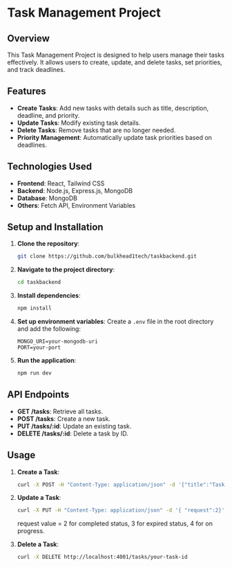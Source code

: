 # Task Management Project

## Overview
This Task Management Project is designed to help users manage their tasks effectively. It allows users to create, update, and delete tasks, set priorities, and track deadlines.

## Features
- **Create Tasks**: Add new tasks with details such as title, description, deadline, and priority.
- **Update Tasks**: Modify existing task details.
- **Delete Tasks**: Remove tasks that are no longer needed.
- **Priority Management**: Automatically update task priorities based on deadlines.

## Technologies Used
- **Frontend**: React, Tailwind CSS
- **Backend**: Node.js, Express.js, MongoDB
- **Database**: MongoDB
- **Others**: Fetch API, Environment Variables

## Setup and Installation
1. **Clone the repository**:
    ```sh
    git clone https://github.com/bulkhead1tech/taskbackend.git
    ```

2. **Navigate to the project directory**:
    ```sh
    cd taskbackend
    ```

3. **Install dependencies**:
    ```sh
    npm install
    ```

4. **Set up environment variables**:
    Create a `.env` file in the root directory and add the following:
    ```env
    MONGO_URI=your-mongodb-uri
    PORT=your-port
    ```

5. **Run the application**:
    ```sh
    npm run dev
    ```

## API Endpoints
- **GET /tasks**: Retrieve all tasks.
- **POST /tasks**: Create a new task.
- **PUT /tasks/:id**: Update an existing task.
- **DELETE /tasks/:id**: Delete a task by ID.

## Usage
1. **Create a Task**:
    ```sh
    curl -X POST -H "Content-Type: application/json" -d '{"title":"Task 1", "description":"This is task 1", "deadline":"2025-02-28", "priority":1}' http://localhost:4001/tasks
    ```

2. **Update a Task**:
    ```sh
    curl -X PUT -H "Content-Type: application/json" -d '{ "request":2}' http://localhost:4001/tasks/your-task-id
    ```
    request value = 2 for completed status, 3 for expired status, 4 for on progress.

3. **Delete a Task**:
    ```sh
    curl -X DELETE http://localhost:4001/tasks/your-task-id
    ```





